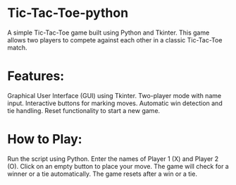 # Tic-Tac-Toe-python
A simple Tic-Tac-Toe game built using Python and Tkinter. This game allows two players to compete against each other in a classic Tic-Tac-Toe match.

# Features:
Graphical User Interface (GUI) using Tkinter.
Two-player mode with name input.
Interactive buttons for marking moves.
Automatic win detection and tie handling.
Reset functionality to start a new game.

# How to Play:
Run the script using Python.
Enter the names of Player 1 (X) and Player 2 (O).
Click on an empty button to place your move.
The game will check for a winner or a tie automatically.
The game resets after a win or a tie.

